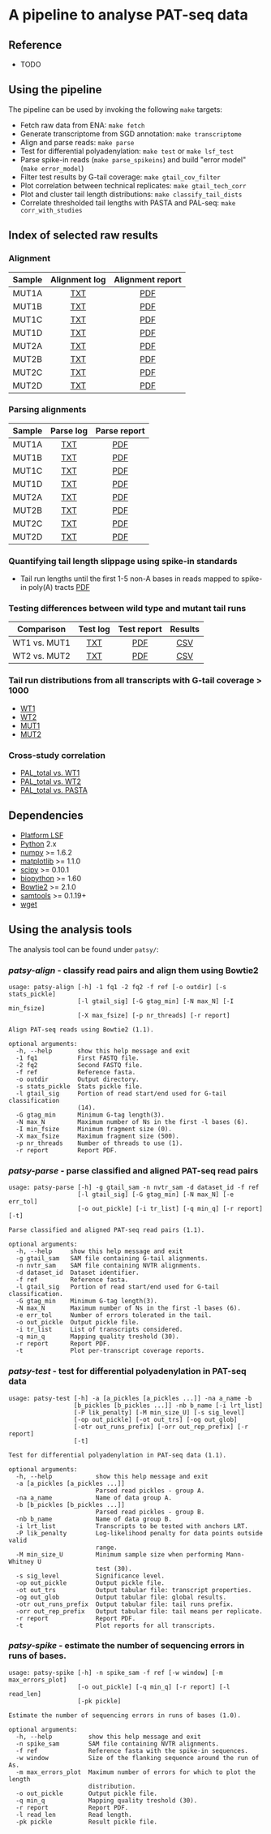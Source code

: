 A pipeline to analyse PAT-seq data
==================================

Reference
---------

- TODO

Using the pipeline
------------------

The pipeline can be used by invoking the following `make` targets:

- Fetch raw data from ENA: `make fetch`
- Generate transcriptome from SGD annotation: `make transcriptome`
- Align and parse reads: `make parse`
- Test for differential polyadenylation: `make test` or `make lsf_test`
- Parse spike-in reads (`make parse_spikeins`) and build "error model" (`make error_model`)
- Filter test results by G-tail coverage: `make gtail_cov_filter`
- Plot correlation between technical replicates: `make gtail_tech_corr`
- Plot and cluster tail length distributions: `make classify_tail_dists`
- Correlate thresholded tail lengths with PASTA and PAL-seq: `make corr_with_studies`

Index of selected raw results
-----------------------------

### Alignment

|   Sample  |   Alignment log    |      Alignment report       |
|:---------:|:------------------:|:---------------------------:|
| MUT1A     |  [TXT](http://www.ebi.ac.uk/goldman-srv/pat-seq/Log/MUT1A_aln.log) | [PDF](http://www.ebi.ac.uk/goldman-srv/pat-seq/Log/MUT1A_align.pdf) |
| MUT1B     |  [TXT](http://www.ebi.ac.uk/goldman-srv/pat-seq/Log/MUT1B_aln.log) | [PDF](http://www.ebi.ac.uk/goldman-srv/pat-seq/Log/MUT1B_align.pdf) |
| MUT1C     |  [TXT](http://www.ebi.ac.uk/goldman-srv/pat-seq/Log/MUT1C_aln.log) | [PDF](http://www.ebi.ac.uk/goldman-srv/pat-seq/Log/MUT1C_align.pdf) |
| MUT1D     |  [TXT](http://www.ebi.ac.uk/goldman-srv/pat-seq/Log/MUT1D_aln.log) | [PDF](http://www.ebi.ac.uk/goldman-srv/pat-seq/Log/MUT1D_align.pdf) |
| MUT2A     |  [TXT](http://www.ebi.ac.uk/goldman-srv/pat-seq/Log/MUT2A_aln.log) | [PDF](http://www.ebi.ac.uk/goldman-srv/pat-seq/Log/MUT2A_align.pdf) |
| MUT2B     |  [TXT](http://www.ebi.ac.uk/goldman-srv/pat-seq/Log/MUT2B_aln.log) | [PDF](http://www.ebi.ac.uk/goldman-srv/pat-seq/Log/MUT2B_align.pdf) |
| MUT2C     |  [TXT](http://www.ebi.ac.uk/goldman-srv/pat-seq/Log/MUT2C_aln.log) | [PDF](http://www.ebi.ac.uk/goldman-srv/pat-seq/Log/MUT2C_align.pdf) |
| MUT2D     |  [TXT](http://www.ebi.ac.uk/goldman-srv/pat-seq/Log/MUT2D_aln.log) | [PDF](http://www.ebi.ac.uk/goldman-srv/pat-seq/Log/MUT2D_align.pdf) |

### Parsing alignments

|   Sample  |   Parse log    |     Parse report       |
|:---------:|:------------------:|:---------------------------:|
| MUT1A     |  [TXT](http://www.ebi.ac.uk/goldman-srv/pat-seq/Log/MUT1A_parse.log) | [PDF](http://www.ebi.ac.uk/goldman-srv/pat-seq/Log/MUT1A_parse.pdf) |
| MUT1B     |  [TXT](http://www.ebi.ac.uk/goldman-srv/pat-seq/Log/MUT1B_parse.log) | [PDF](http://www.ebi.ac.uk/goldman-srv/pat-seq/Log/MUT1B_parse.pdf) |
| MUT1C     |  [TXT](http://www.ebi.ac.uk/goldman-srv/pat-seq/Log/MUT1C_parse.log) | [PDF](http://www.ebi.ac.uk/goldman-srv/pat-seq/Log/MUT1C_parse.pdf) |
| MUT1D     |  [TXT](http://www.ebi.ac.uk/goldman-srv/pat-seq/Log/MUT1D_parse.log) | [PDF](http://www.ebi.ac.uk/goldman-srv/pat-seq/Log/MUT1D_parse.pdf) |
| MUT2A     |  [TXT](http://www.ebi.ac.uk/goldman-srv/pat-seq/Log/MUT2A_parse.log) | [PDF](http://www.ebi.ac.uk/goldman-srv/pat-seq/Log/MUT2A_parse.pdf) |
| MUT2B     |  [TXT](http://www.ebi.ac.uk/goldman-srv/pat-seq/Log/MUT2B_parse.log) | [PDF](http://www.ebi.ac.uk/goldman-srv/pat-seq/Log/MUT2B_parse.pdf) |
| MUT2C     |  [TXT](http://www.ebi.ac.uk/goldman-srv/pat-seq/Log/MUT2C_parse.log) | [PDF](http://www.ebi.ac.uk/goldman-srv/pat-seq/Log/MUT2C_parse.pdf) |
| MUT2D     |  [TXT](http://www.ebi.ac.uk/goldman-srv/pat-seq/Log/MUT2D_parse.log) | [PDF](http://www.ebi.ac.uk/goldman-srv/pat-seq/Log/MUT2D_parse.pdf) |

### Quantifying tail length slippage using spike-in standards

- Tail run lengths until the first 1-5 non-A bases in reads mapped to spike-in poly(A) tracts [PDF](http://www.ebi.ac.uk/goldman-srv/pat-seq/Log/error_thr.pdf)


### Testing differences between wild type and mutant tail runs

|   Comparison  |   Test log    |     Test report       |   Results |
|:---------:|:------------------:|:---------------------------:|:------------------------------:|
| WT1 vs. MUT1     |  [TXT](http://www.ebi.ac.uk/goldman-srv/pat-seq/Log/TEST_WT1_vs_MUT1.log) | [PDF](http://www.ebi.ac.uk/goldman-srv/pat-seq/Log/TEST_WT1_vs_MUT1.pdf) | [CSV](http://www.ebi.ac.uk/goldman-srv/pat-seq/Log/TEST_WT1_vs_MUT1_trs.tab) |
| WT2 vs. MUT2     |  [TXT](http://www.ebi.ac.uk/goldman-srv/pat-seq/Log/TEST_WT2_vs_MUT2.log) | [PDF](http://www.ebi.ac.uk/goldman-srv/pat-seq/Log/TEST_WT2_vs_MUT2.pdf) | [CSV](http://www.ebi.ac.uk/goldman-srv/pat-seq/Log/TEST_WT2_vs_MUT2_trs.tab) |

### Tail run distributions from all transcripts with G-tail coverage > 1000

- [WT1](http://www.ebi.ac.uk/goldman-srv/pat-seq/Log/CLS_WT1.pdf)
- [WT2](http://www.ebi.ac.uk/goldman-srv/pat-seq/Log/CLS_WT2.pdf)
- [MUT1](http://www.ebi.ac.uk/goldman-srv/pat-seq/Log/CLS_MUT1.pdf)
- [MUT2](http://www.ebi.ac.uk/goldman-srv/pat-seq/Log/CLS_MUT2.pdf)

### Cross-study correlation

- [PAL_total vs. WT1](http://www.ebi.ac.uk/goldman-srv/pat-seq/Log/PAL_total_vs_WT1.pdf)
- [PAL_total vs. WT2](http://www.ebi.ac.uk/goldman-srv/pat-seq/Log/PAL_total_vs_WT2.pdf)
- [PAL_total vs. PASTA](http://www.ebi.ac.uk/goldman-srv/pat-seq/Log/PAL_total_vs_PASTA.pdf)

Dependencies
------------

- [Platform LSF](http://en.wikipedia.org/wiki/Platform_LSF)
- [Python](http://www.python.org/) 2.x
- [numpy](https://pypi.python.org/pypi/numpy) >= 1.6.2
- [matplotlib](https://pypi.python.org/pypi/matplotlib) >= 1.1.0
- [scipy](https://pypi.python.org/pypi/scipy) >= 0.10.1
- [biopython](https://pypi.python.org/pypi/biopython) >= 1.60
- [Bowtie2](http://bowtie-bio.sourceforge.net/bowtie2/index.shtml) >= 2.1.0
- [samtools](http://samtools.sourceforge.net) >= 0.1.19+
- [wget](https://www.gnu.org/software/wget/)

Using the analysis tools
-----------------------

The analysis tool can be found under `patsy/`:

### *patsy-align* - classify read pairs and align them using Bowtie2

```
usage: patsy-align [-h] -1 fq1 -2 fq2 -f ref [-o outdir] [-s stats_pickle]
                   [-l gtail_sig] [-G gtag_min] [-N max_N] [-I min_fsize]
                   [-X max_fsize] [-p nr_threads] [-r report]

Align PAT-seq reads using Bowtie2 (1.1).

optional arguments:
  -h, --help       show this help message and exit
  -1 fq1           First FASTQ file.
  -2 fq2           Second FASTQ file.
  -f ref           Reference fasta.
  -o outdir        Output directory.
  -s stats_pickle  Stats pickle file.
  -l gtail_sig     Portion of read start/end used for G-tail classification
                   (14).
  -G gtag_min      Minimum G-tag length(3).
  -N max_N         Maximum number of Ns in the first -l bases (6).
  -I min_fsize     Minimum fragment size (0).
  -X max_fsize     Maximum fragment size (500).
  -p nr_threads    Number of threads to use (1).
  -r report        Report PDF.
```

### *patsy-parse* - parse classified and aligned PAT-seq read pairs

```
usage: patsy-parse [-h] -g gtail_sam -n nvtr_sam -d dataset_id -f ref
                   [-l gtail_sig] [-G gtag_min] [-N max_N] [-e err_tol]
                   [-o out_pickle] [-i tr_list] [-q min_q] [-r report] [-t]

Parse classified and aligned PAT-seq read pairs (1.1).

optional arguments:
  -h, --help     show this help message and exit
  -g gtail_sam   SAM file containing G-tail alignments.
  -n nvtr_sam    SAM file containing NVTR alignments.
  -d dataset_id  Dataset identifier.
  -f ref         Reference fasta.
  -l gtail_sig   Portion of read start/end used for G-tail classification.
  -G gtag_min    Minimum G-tag length(3).
  -N max_N       Maximum number of Ns in the first -l bases (6).
  -e err_tol     Number of errors tolerated in the tail.
  -o out_pickle  Output pickle file.
  -i tr_list     List of transcripts considered.
  -q min_q       Mapping quality treshold (30).
  -r report      Report PDF.
  -t             Plot per-transcript coverage reports.
```

### *patsy-test* - test for differential polyadenylation in PAT-seq data

```
usage: patsy-test [-h] -a [a_pickles [a_pickles ...]] -na a_name -b
                  [b_pickles [b_pickles ...]] -nb b_name [-i lrt_list]
                  [-P lik_penalty] [-M min_size_U] [-s sig_level]
                  [-op out_pickle] [-ot out_trs] [-og out_glob]
                  [-otr out_runs_prefix] [-orr out_rep_prefix] [-r report]
                  [-t]

Test for differential polyadenylation in PAT-seq data (1.1).

optional arguments:
  -h, --help            show this help message and exit
  -a [a_pickles [a_pickles ...]]
                        Parsed read pickles - group A.
  -na a_name            Name of data group A.
  -b [b_pickles [b_pickles ...]]
                        Parsed read pickles - group B.
  -nb b_name            Name of data group B.
  -i lrt_list           Transcripts to be tested with anchors LRT.
  -P lik_penalty        Log-likelihood penalty for data points outside valid
                        range.
  -M min_size_U         Minimum sample size when performing Mann-Whitney U
                        test (30).
  -s sig_level          Significance level.
  -op out_pickle        Output pickle file.
  -ot out_trs           Output tabular file: transcript properties.
  -og out_glob          Output tabular file: global results.
  -otr out_runs_prefix  Output tabular file: tail runs prefix.
  -orr out_rep_prefix   Output tabular file: tail means per replicate.
  -r report             Report PDF.
  -t                    Plot reports for all transcripts.
```

### *patsy-spike* - estimate the number of sequencing errors in runs of bases.

```
usage: patsy-spike [-h] -n spike_sam -f ref [-w window] [-m max_errors_plot]
                   [-o out_pickle] [-q min_q] [-r report] [-l read_len]
                   [-pk pickle]

Estimate the number of sequencing errors in runs of bases (1.0).

optional arguments:
  -h, --help          show this help message and exit
  -n spike_sam        SAM file containing NVTR alignments.
  -f ref              Reference fasta with the spike-in sequences.
  -w window           Size of the flanking sequence around the run of As.
  -m max_errors_plot  Maximum number of errors for which to plot the length
                      distribution.
  -o out_pickle       Output pickle file.
  -q min_q            Mapping quality treshold (30).
  -r report           Report PDF.
  -l read_len         Read length.
  -pk pickle          Result pickle file.
```

